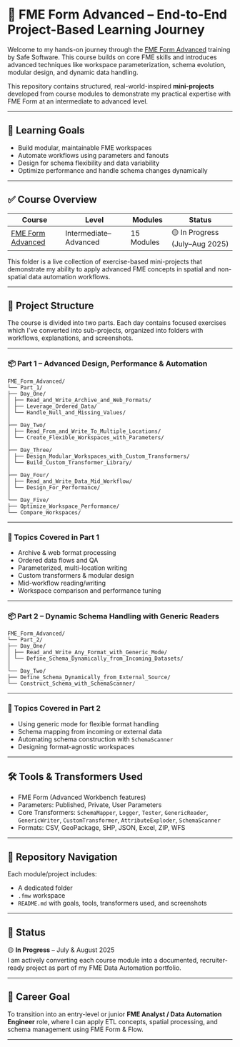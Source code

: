 # 🚀 FME Form Advanced – End-to-End Project-Based Learning Journey

Welcome to my hands-on journey through the [FME Form Advanced](https://academy.safe.com/path/fme-form-advanced) training by Safe Software. This course builds on core FME skills and introduces advanced techniques like workspace parameterization, schema evolution, modular design, and dynamic data handling. 

This repository contains structured, real-world-inspired **mini-projects** developed from course modules to demonstrate my practical expertise with FME Form at an intermediate to advanced level.

---

## 🎯 Learning Goals

- Build modular, maintainable FME workspaces
- Automate workflows using parameters and fanouts
- Design for schema flexibility and data variability
- Optimize performance and handle schema changes dynamically

---

## ✅ Course Overview

| Course | Level | Modules | Status |
|--------|--------|---------|--------|
| [FME Form Advanced](https://academy.safe.com/path/fme-form-advanced) | Intermediate–Advanced | 15 Modules | 🟡 In Progress (July–Aug 2025) |

This folder is a live collection of exercise-based mini-projects that demonstrate my ability to apply advanced FME concepts in spatial and non-spatial data automation workflows.

---
## 📁 Project Structure

The course is divided into two parts. Each day contains focused exercises which I've converted into sub-projects, organized into folders with workflows, explanations, and screenshots.

---

### 📦 Part 1 – Advanced Design, Performance & Automation
```
FME_Form_Advanced/
└── Part_1/
├── Day_One/
│ ├── Read_and_Write_Archive_and_Web_Formats/
│ ├── Leverage_Ordered_Data/
│ └── Handle_Null_and_Missing_Values/
│
├── Day_Two/
│ ├── Read_From_and_Write_To_Multiple_Locations/
│ └── Create_Flexible_Workspaces_with_Parameters/
│
├── Day_Three/
│ ├── Design_Modular_Workspaces_with_Custom_Transformers/
│ └── Build_Custom_Transformer_Library/
│
├── Day_Four/
│ ├── Read_and_Write_Data_Mid_Workflow/
│ └── Design_For_Performance/
│
└── Day_Five/
├── Optimize_Workspace_Performance/
└── Compare_Workspaces/
```
---

### 🧠 Topics Covered in Part 1
- Archive & web format processing
- Ordered data flows and QA
- Parameterized, multi-location writing
- Custom transformers & modular design
- Mid-workflow reading/writing
- Workspace comparison and performance tuning

---

### 📦 Part 2 – Dynamic Schema Handling with Generic Readers
```
FME_Form_Advanced/
└── Part_2/
├── Day_One/
│ ├── Read_and_Write_Any_Format_with_Generic_Mode/
│ └── Define_Schema_Dynamically_from_Incoming_Datasets/
│
└── Day_Two/
├── Define_Schema_Dynamically_from_External_Source/
└── Construct_Schema_with_SchemaScanner/
```
---

### 🧠 Topics Covered in Part 2
- Using generic mode for flexible format handling
- Schema mapping from incoming or external data
- Automating schema construction with `SchemaScanner`
- Designing format-agnostic workspaces

---

## 🛠️ Tools & Transformers Used

- FME Form (Advanced Workbench features)
- Parameters: Published, Private, User Parameters
- Core Transformers: `SchemaMapper`, `Logger`, `Tester`, `GenericReader`, `GenericWriter`, `CustomTransformer`, `AttributeExploder`, `SchemaScanner`
- Formats: CSV, GeoPackage, SHP, JSON, Excel, ZIP, WFS

---

## 📂 Repository Navigation

Each module/project includes:
- A dedicated folder
- `.fmw` workspace
- `README.md` with goals, tools, transformers used, and screenshots

---

## 🚧 Status

🟡 **In Progress** – July & August 2025  
I am actively converting each course module into a documented, recruiter-ready project as part of my FME Data Automation portfolio.

---

## 💼 Career Goal

To transition into an entry-level or junior **FME Analyst / Data Automation Engineer** role, where I can apply ETL concepts, spatial processing, and schema management using FME Form & Flow.

---
